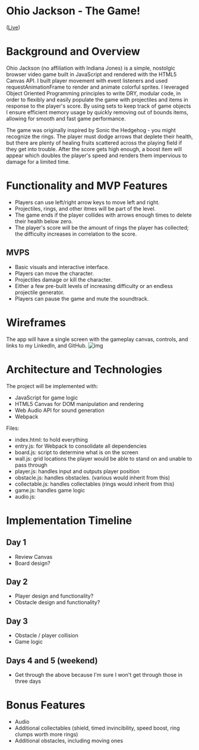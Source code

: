 # Ohio Jackson - The Game!
(<a href="https://aaronzick.com/ohio_jackson/" target="_blank">Live</a>)

# Background and Overview
Ohio Jackson (no affiliation with Indiana Jones) is a simple, nostolgic browser video game built in JavaScript and rendered with the HTML5 Canvas API. I built player movement with event listeners and used requestAnimationFrame to render and animate colorful sprites. I leveraged Object Oriented Programming principles to write DRY, modular code, in order to flexibly and easily populate the game with projectiles and items in response to the player's score. By using sets to keep track of game objects I ensure efficient memory usage by quickly removing out of bounds items, allowing for smooth and fast game performance.

The game was originally inspired by Sonic the Hedgehog - you might recognize the rings. The player must dodge arrows that deplete their health, but there are plenty of healing fruits scattered across the playing field if they get into trouble. After the score gets high enough, a boost item will appear which doubles the player's speed and renders them impervious to damage for a limited time.

# Functionality and MVP Features

- Players can use left/right arrow keys to move left and right.
- Projectiles, rings, and other itmes will be part of the level.
- The game ends if the player collides with arrows enough times to delete their health below zero.
- The player's score will be the amount of rings the player has collected; the difficulty increases in correlation to the score.

## MVPS
- Basic visuals and interactive interface.
- Players can move the character.
- Projectiles damage or kill the character.
- Either a few pre-built levels of increasing difficulty or an endless projectile generator.
- Players can pause the game and mute the soundtrack.

# Wireframes
The app will have a single screen with the gameplay canvas, controls, and links to my LinkedIn, and GitHub.
![img](https://github.com/amzick/sonic_replica/blob/master/Screen%20Shot%202019-02-05%20at%205.02.41%20PM.png?raw=true)


# Architecture and Technologies
The project will be implemented with:
- JavaScript for game logic
- HTML5 Canvas for DOM manipulation and rendering
- Web Audio API for sound generation
- Webpack

Files:
- index.html: to hold everything
- entry.js: for Webpack to consolidate all dependencies
- board.js: script to determine what is on the screen
- wall.js: grid locations the player would be able to stand on and unable to pass through
- player.js: handles input and outputs player position
- obstacle.js: handles obstacles. (various would inherit from this)
- collectable.js: handles collectables (rings would inherit from this)
- game.js: handles game logic
- audio.js:


# Implementation Timeline
## Day 1
- Review Canvas
- Board design?

## Day 2
- Player design and functionality?
- Obstacle design and functionality?

## Day 3
- Obstacle / player collision
- Game logic

## Days 4 and 5 (weekend)
- Get through the above because I'm sure I won't get through those in three days

# Bonus Features
- Audio
- Additional collectables (shield, timed invincibility, speed boost, ring clumps worth more rings)
- Additional obstacles, including moving ones
